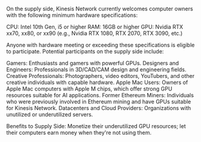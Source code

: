 On the supply side, Kinesis Network currently welcomes computer owners with the following minimum hardware specifications:

CPU: Intel 10th Gen, i5 or higher
RAM: 16GB or higher
GPU: Nvidia RTX xx70, xx80, or xx90 (e.g., Nvidia RTX 1080, RTX 2070, RTX 3090, etc.)

Anyone with hardware meeting or exceeding these specifications is eligible to participate. Potential participants on the supply side include:

Gamers: Enthusiasts and gamers with powerful GPUs.
Designers and Engineers: Professionals in 3D/CAD/CAM design and engineering fields.
Creative Professionals: Photographers, video editors, YouTubers, and other creative individuals with capable hardware.
Apple Mac Users: Owners of Apple Mac computers with Apple M chips, which offer strong GPU resources suitable for AI applications.
Former Ethereum Miners: Individuals who were previously involved in Ethereum mining and have GPUs suitable for Kinesis Network.
Datacenters and Cloud Providers: Organizations with unutilized or underutilized servers.

Benefits to Supply Side: 
Monetize their underutilized GPU resources; let their computers earn money when they're not using them. 
